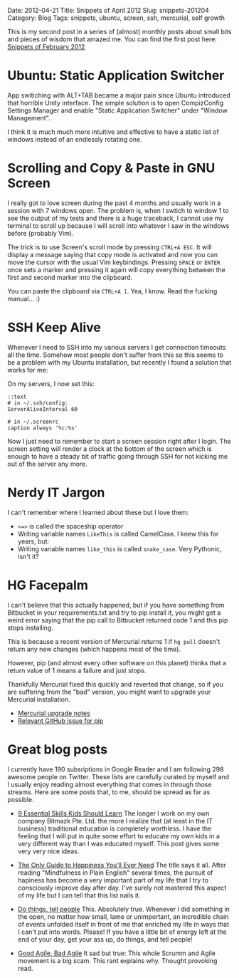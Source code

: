 Date: 2012-04-21
Title: Snippets of April 2012
Slug: snippets-201204
Category: Blog
Tags: snippets, ubuntu, screen, ssh, mercurial, self growth

This is my second post in a series of (almost) monthly posts about small bits
and pieces of wisdom that amazed me. You can find the first post here:
[Snippets of February 2012](http://martinbrochhaus.com/2012/02/snippets-201202.html)


# Ubuntu: Static Application Switcher

App switiching with ALT+TAB became a major pain since Ubuntu introduced that
horrible Unity interface. The simple solution is to open CompizConfig Settings
Manager and enable "Static Application Switcher" under "Window Management".

I think it is much much more intuitive and effective to have a static list of
windows instead of an endlessly rotating one.

# Scrolling and Copy & Paste in GNU Screen

I really got to love screen during the past 4 months and usually work in a
session with 7 windows open. The problem is, when I swtich to window 1 to see
the output of my tests and there is a huge traceback, I cannot use my terminal
to scroll up because I will scroll into whatever I saw in the windows before
(probably Vim).

The trick is to use Screen's scroll mode by pressing ``CTRL+A ESC``. It will
display a message saying that copy mode is activated and now you can move the
cursor with the usual Vim keybindings. Pressing ``SPACE`` or ``ENTER`` once
sets a marker and pressing it again will copy everything between the first and
second marker into the clipboard.

You can paste the clipboard via ``CTRL+A ]``. Yea, I know. Read the fucking
manual... :)

# SSH Keep Alive

Whenever I need to SSH into my various servers I get connection timeouts all
the time. Somehow most people don't suffer from this so this seems to be a
problem with my Ubuntu installation, but recently I found a solution that works
for me:

On my servers, I now set this:

    ::text
    # in ~/.ssh/config:
    ServerAliveInterval 60

    # in ~/.screenrc
    caption always '%c:%s'

Now I just need to remember to start a screen session right after I login. The
screen setting will render a clock at the bottom of the screen which is enough
to have a steady bit of traffic going through SSH for not kicking me out of the
server any more.

# Nerdy IT Jargon

I can't remember where I learned about these but I love them:

* ``<=>`` is called the spaceship operator
* Writing variable names ``LikeThis`` is called CamelCase. I knew this for
  years, but:
* Writing variable names ``like_this`` is called ``snake_case``. Very Pythonic,
  isn't it?

# HG Facepalm

I can't believe that this actually happened, but if you have something from
Bitbucket in your requirements.txt and try to pip install it, you might get
a weird error saying that the pip call to Bitbucket returned code 1 and this
pip stops installing.

This is because a recent version of Mercurial returns 1 if ``hg pull`` doesn't
return any new changes (which happens most of the time).

However, pip (and almost every other software on this planet) thinks that a
return value of 1 means a failure and just stops.

Thankfully Mercurial fixed this quickly and reverted that change, so if you are
suffering from the "bad" version, you might want to upgrade your Mercurial
installation.

* [Mercurial upgrade notes](http://mercurial.selenic.com/wiki/UpgradeNotes)
* [Relevant GitHub issue for pip](https://github.com/pypa/pip/issues/454)

# Great blog posts

I currently have 190 subsriptions in Google Reader and I am following 298
awesome people on Twitter. These lists are carefully curated by myself and I
usually enjoy reading almost everything that comes in through those streams.
Here are some posts that, to me, should be spread as far as possible.

* [9 Essential Skills Kids Should Learn](http://www.dailygood.org/view.php?sid=194)
  The longer I work on my own company Bitmazk Pte. Ltd. the more I realize that
  (at least in the IT business) traditional education is completely worthless.
  I have the feeling that I will put in quite some effort to educate my own
  kids in a very different way than I was educated myself. This post gives some
  very very nice ideas.

* [The Only Guide to Happiness You’ll Ever Need](http://www.stumbleupon.com/su/9IbGnD/zenhabits.net/the-only-guide-to-happiness-youll-ever-need/)
  The title says it all. After reading "Mindfulness in Plain English" several
  times, the pursuit of hapiness has become a very important part of my life
  that I try to consciously improve day after day. I've surely not mastered
  this aspect of my life but I can tell that this list nails it.

* [Do things, tell people](http://carl.flax.ie/dothingstellpeople.html)
  This. Absolutely true. Whenever I did something in the open, no matter how
  small, lame or unimportant, an incredible chain of events unfolded itself
  in front of me that enriched my life in ways that I can't put into words.
  Please! If you have a little bit of energy left at the end of your day, get
  your ass up, do things, and tell people!

* [Good Agile, Bad Agile](http://steve-yegge.blogspot.com/2006/09/good-agile-bad-agile_27.html)
  It sad but true: This whole Scrumm and Agile movement is a big scam. This
  rant explains why. Thought provoking read.
